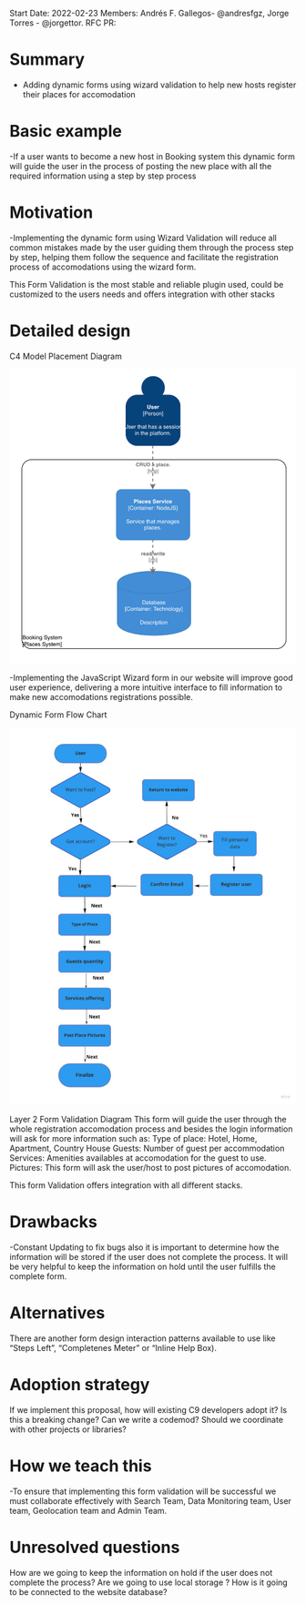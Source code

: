 Start Date: 2022-02-23
Members: Andrés F. Gallegos- @andresfgz, Jorge Torres - @jorgettor.
RFC PR: 

# Summary
 - Adding dynamic forms using wizard validation to help new hosts register their places for accomodation

# Basic example
-If a user wants to become a new host in Booking system this dynamic form will guide the user in the process of posting the new place with all the required information using a step by step process 

# Motivation
-Implementing the dynamic form using Wizard Validation will reduce all common mistakes made by the user  guiding them through the process step by step, helping them follow the sequence and facilitate the registration process of accomodations using the wizard form.
 
This Form Validation is the most stable and reliable plugin used, could be customized to the users needs and offers integration with other stacks


# Detailed design
C4 Model Placement Diagram 

![C4 Model Places!](https://raw.githubusercontent.com/JorgeTTor/rfc-forms/main/c2-placesTeam.png)

-Implementing the JavaScript Wizard form in our website will improve good user experience, delivering a more intuitive interface to fill information to make new accomodations registrations possible. 
 
 
Dynamic Form Flow Chart

![Dynamic Form Diagram !](https://raw.githubusercontent.com/JorgeTTor/rfc-forms/main/Flowchart-Validation.Form.jpeg)

Layer 2 Form Validation Diagram
This form will guide the user through the whole registration accomodation process and besides the login information will ask for more information such as:
Type of place: Hotel, Home, Apartment, Country House
Guests: Number of guest per accommodation
Services: Amenities availables at accomodation for the guest to use.
Pictures: This form will ask the user/host to post pictures of accomodation.
 
This form Validation offers integration with all different stacks.


# Drawbacks
-Constant Updating to fix bugs also it is important to determine how the information will be stored if the user does not complete the process. 
It will be very helpful to keep the information on hold until the user fulfills the complete form.


# Alternatives
There are another form design interaction patterns available to use like “Steps Left”, “Completenes Meter” or “Inline Help Box).


# Adoption strategy
If we implement this proposal, how will existing C9 developers adopt it? Is this a breaking change? Can we write a codemod? Should we coordinate with other projects or libraries?

# How we teach this
-To ensure that implementing this form validation will be successful we must collaborate effectively with Search Team, Data Monitoring team, User team, Geolocation team and Admin Team. 

# Unresolved questions
How are we going to keep the information on hold if the user does not complete the process?
Are we going to use  local storage ?
How is it going to be connected to the website database?
